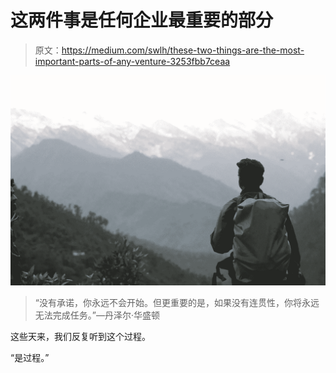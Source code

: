 # 这两件事是任何企业最重要的部分

> 原文：<https://medium.com/swlh/these-two-things-are-the-most-important-parts-of-any-venture-3253fbb7ceaa>

![](img/0f356ab3b6d49616265483c88fbeb881.png)

> “没有承诺，你永远不会开始。但更重要的是，如果没有连贯性，你将永远无法完成任务。”—丹泽尔·华盛顿

这些天来，我们反复听到这个过程。

“是过程。”
